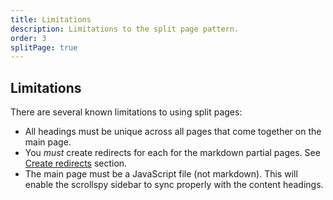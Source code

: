 ```yaml
---
title: Limitations
description: Limitations to the split page pattern.
order: 3
splitPage: true
---
```


## Limitations

There are several known limitations to using split pages:

- All headings must be unique across all pages that come together on the main page.
- You _must_ create redirects for each for the markdown partial pages. See [Create redirects](#4-create-redirects) section.
- The main page must be a JavaScript file (not markdown). This will enable the scrollspy sidebar to sync properly with the content headings.
